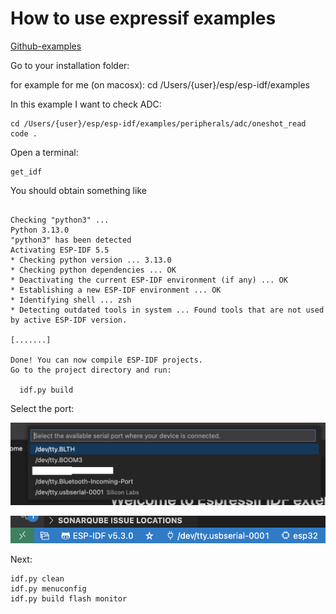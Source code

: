 # How to use expressif examples

[Github-examples](https://github.com/espressif/esp-idf/tree/master/examples)

Go to your installation folder: 

for example for me (on macosx):
cd /Users/{user}/esp/esp-idf/examples

In this example I want to check ADC: 

```
cd /Users/{user}/esp/esp-idf/examples/peripherals/adc/oneshot_read
code .
```

Open a terminal: 

```
get_idf
```

You should obtain something like

```

Checking "python3" ...
Python 3.13.0
"python3" has been detected
Activating ESP-IDF 5.5
* Checking python version ... 3.13.0
* Checking python dependencies ... OK
* Deactivating the current ESP-IDF environment (if any) ... OK
* Establishing a new ESP-IDF environment ... OK
* Identifying shell ... zsh
* Detecting outdated tools in system ... Found tools that are not used by active ESP-IDF version.

[.......]

Done! You can now compile ESP-IDF projects.
Go to the project directory and run:

  idf.py build

```

Select the port: 

![alt text](assets/images/vscode/select_port.png "tty")

![alt text](assets/images/vscode/tty.png "tty")

Next:

    idf.py clean
    idf.py menuconfig
    idf.py build flash monitor


